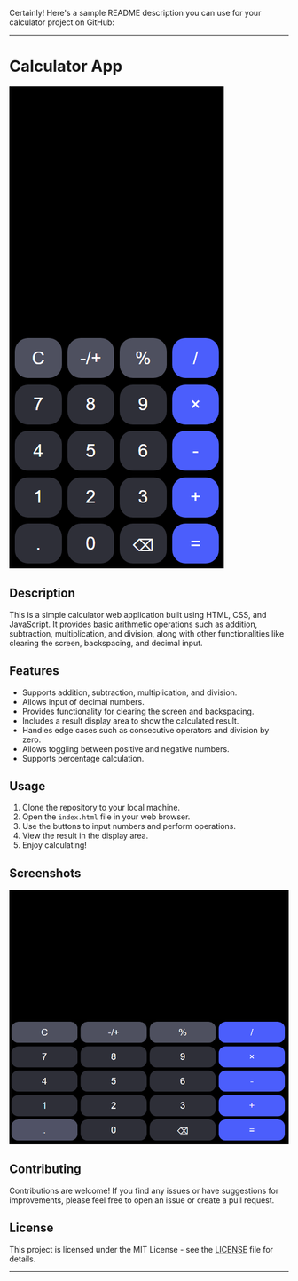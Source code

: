 Certainly! Here's a sample README description you can use for your calculator project on GitHub:

---

# Calculator App

<img src="/Project_1 Calculator/1.png"/>

## Description

This is a simple calculator web application built using HTML, CSS, and JavaScript. It provides basic arithmetic operations such as addition, subtraction, multiplication, and division, along with other functionalities like clearing the screen, backspacing, and decimal input.

## Features

- Supports addition, subtraction, multiplication, and division.
- Allows input of decimal numbers.
- Provides functionality for clearing the screen and backspacing.
- Includes a result display area to show the calculated result.
- Handles edge cases such as consecutive operators and division by zero.
- Allows toggling between positive and negative numbers.
- Supports percentage calculation.

## Usage

1. Clone the repository to your local machine.
2. Open the `index.html` file in your web browser.
3. Use the buttons to input numbers and perform operations.
4. View the result in the display area.
5. Enjoy calculating!

## Screenshots

<img src="/Project_1 Calculator/2.png"/>

## Contributing

Contributions are welcome! If you find any issues or have suggestions for improvements, please feel free to open an issue or create a pull request.

## License

This project is licensed under the MIT License - see the [LICENSE](LICENSE) file for details.

---